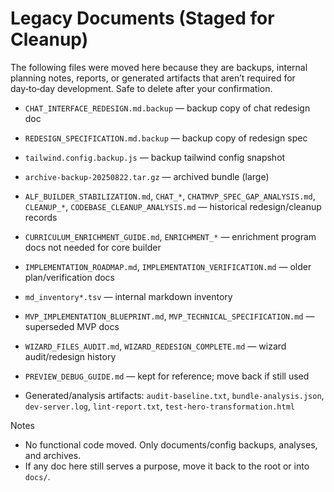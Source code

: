 # Legacy Documents (Staged for Cleanup)

The following files were moved here because they are backups, internal planning notes, reports, or generated artifacts that aren’t required for day‑to‑day development. Safe to delete after your confirmation.

- `CHAT_INTERFACE_REDESIGN.md.backup` — backup copy of chat redesign doc
- `REDESIGN_SPECIFICATION.md.backup` — backup copy of redesign spec
- `tailwind.config.backup.js` — backup tailwind config snapshot
- `archive-backup-20250822.tar.gz` — archived bundle (large)

- `ALF_BUILDER_STABILIZATION.md`, `CHAT_*`, `CHATMVP_SPEC_GAP_ANALYSIS.md`, `CLEANUP_*`, `CODEBASE_CLEANUP_ANALYSIS.md` — historical redesign/cleanup records
- `CURRICULUM_ENRICHMENT_GUIDE.md`, `ENRICHMENT_*` — enrichment program docs not needed for core builder
- `IMPLEMENTATION_ROADMAP.md`, `IMPLEMENTATION_VERIFICATION.md` — older plan/verification docs
- `md_inventory*.tsv` — internal markdown inventory
- `MVP_IMPLEMENTATION_BLUEPRINT.md`, `MVP_TECHNICAL_SPECIFICATION.md` — superseded MVP docs
- `WIZARD_FILES_AUDIT.md`, `WIZARD_REDESIGN_COMPLETE.md` — wizard audit/redesign history
- `PREVIEW_DEBUG_GUIDE.md` — kept for reference; move back if still used

- Generated/analysis artifacts: `audit-baseline.txt`, `bundle-analysis.json`, `dev-server.log`, `lint-report.txt`, `test-hero-transformation.html`

Notes
- No functional code moved. Only documents/config backups, analyses, and archives.
- If any doc here still serves a purpose, move it back to the root or into `docs/`.
